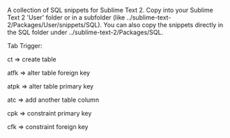 A collection of SQL snippets for Sublime Text 2.
Copy into your Sublime Text 2 'User' folder or in a subfolder (like ../sublime-text-2/Packages/User/snippets/SQL).
You can also copy the snippets directly in the SQL folder under ../sublime-text-2/Packages/SQL.
 
Tab Trigger:

ct => create table

atfk => alter table foreign key

atpk => alter table primary key

atc => add another table column

cpk => constraint primary key

cfk => constraint foreign key


